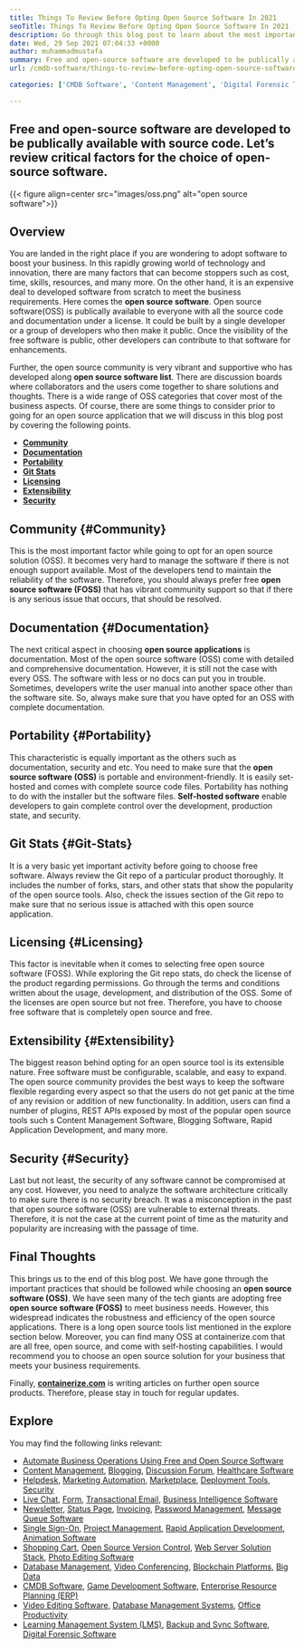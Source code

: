 ```yaml
---
title: Things To Review Before Opting Open Source Software In 2021
seoTitle: Things To Review Before Opting Open Source Software In 2021
description: Go through this blog post to learn about the most important points to consider before choosing the right open-source software(OSS) for your business.
date: Wed, 29 Sep 2021 07:04:33 +0000
author: muhammadmustafa
summary: Free and open-source software are developed to be publically available with source code. Let’s review critical factors for the choice of open-source software.
url: /cmdb-software/things-to-review-before-opting-open-source-software-in-2021/

categories: ['CMDB Software', 'Content Management', 'Digital Forensic Tools', 'Form', 'Game Development Software', 'Healthcare Software', 'Marketing Automation', 'Rapid Application Development', 'Single Sign-On', 'Video Conferencing Software', 'Video Editing Software']

---
```

## Free and open-source software are developed to be publically available with source code. Let’s review critical factors for the choice of open-source software.

{{< figure align=center src="images/oss.png" alt="open source software">}}  

## Overview

You are landed in the right place if you are wondering to adopt software to boost your business. In this rapidly growing world of technology and innovation, there are many factors that can become stoppers such as cost, time, skills, resources, and many more. On the other hand, it is an expensive deal to developed software from scratch to meet the business requirements. Here comes the **open source software**. Open source software(OSS) is publically available to everyone with all the source code and documentation under a license. It could be built by a single developer or a group of developers who then make it public. Once the visibility of the free software is public, other developers can contribute to that software for enhancements.

Further, the open source community is very vibrant and supportive who has developed along **open source software list**. There are discussion boards where collaborators and the users come together to share solutions and thoughts. There is a wide range of OSS categories that cover most of the business aspects. Of course, there are some things to consider prior to going for an open source application that we will discuss in this blog post by covering the following points.

  * **[Community][1]**
  * **[Documentation][2]**
  * **[Portability][3]** 
  * **[Git Stats][4]**
  * **[Licensing][5]**
  * **[Extensibility][6]** 
  * **[Security][7]** 

## Community {#Community}

This is the most important factor while going to opt for an open source solution (OSS). It becomes very hard to manage the software if there is not enough support available. Most of the developers tend to maintain the reliability of the software. Therefore, you should always prefer free **open source software (FOSS)** that has vibrant community support so that if there is any serious issue that occurs, that should be resolved. 

## Documentation {#Documentation}

The next critical aspect in choosing **open source applications** is documentation. Most of the open source software (OSS) come with detailed and comprehensive documentation. However, it is still not the case with every OSS. The software with less or no docs can put you in trouble. Sometimes, developers write the user manual into another space other than the software site. So, always make sure that you have opted for an OSS with complete documentation.

## Portability {#Portability}

This characteristic is equally important as the others such as documentation, security and etc. You need to make sure that the **open source software (OSS)** is portable and environment-friendly. It is easily set-hosted and comes with complete source code files. Portability has nothing to do with the installer but the software files. **Self-hosted software** enable developers to gain complete control over the development, production state, and security. 

## Git Stats {#Git-Stats}

It is a very basic yet important activity before going to choose free software. Always review the Git repo of a particular product thoroughly. It includes the number of forks, stars, and other stats that show the popularity of the open source tools. Also, check the issues section of the Git repo to make sure that no serious issue is attached with this open source application.

## Licensing {#Licensing}

This factor is inevitable when it comes to selecting free open source software (FOSS). While exploring the Git repo stats, do check the license of the product regarding permissions. Go through the terms and conditions written about the usage, development, and distribution of the OSS. Some of the licenses are open source but not free. Therefore, you have to choose free software that is completely open source and free. 

## Extensibility {#Extensibility}

The biggest reason behind opting for an open source tool is its extensible nature. Free software must be configurable, scalable, and easy to expand. The open source community provides the best ways to keep the software flexible regarding every aspect so that the users do not get panic at the time of any revision or addition of new functionality. In addition, users can find a number of plugins, REST APIs exposed by most of the popular open source tools such s Content Management Software, Blogging Software, Rapid Application Development, and many more.

## Security {#Security}

Last but not least, the security of any software cannot be compromised at any cost. However, you need to analyze the software architecture critically to make sure there is no security breach. It was a misconception in the past that open source software (OSS) are vulnerable to external threats. Therefore, it is not the case at the current point of time as the maturity and popularity are increasing with the passage of time. 

## Final Thoughts 

This brings us to the end of this blog post. We have gone through the important practices that should be followed while choosing an **open source software (OSS)**. We have seen many of the tech giants are adopting free **open source software (FOSS)** to meet business needs. However, this widespread indicates the robustness and efficiency of the open source applications. There is a long open source tools list mentioned in the explore section below. Moreover, you can find many OSS at containerize.com that are all free, open source, and come with self-hosting capabilities. I would recommend you to choose an open source solution for your business that meets your business requirements.

Finally, [**containerize.com**][8] is writing articles on further open source products. Therefore, please stay in touch for regular updates.

## Explore

You may find the following links relevant:

  * [Automate Business Operations Using Free and Open Source Software][9]
  * [Content Management][10], [Blogging][11], [Discussion Forum][12], [Healthcare Software][13]
  * [Helpdesk][14], [Marketing Automation][15], [Marketplace][16], [Deployment Tools][17], [Security][18]
  * [Live Chat][19], [Form][20], [Transactional Email][21], [Business Intelligence Software][22]
  * [Newsletter][23], [Status Page][24], [Invoicing][25], [Password Management][26], [Message Queue Software][27]
  * [Single Sign-On][28], [Project Management][29], [Rapid Application Development][30], [Animation Software][31]
  * [Shopping Cart][32], [Open Source Version Control][33], [Web Server Solution Stack][34], [Photo Editing Software][35]
  * [Database Management][36], [Video Conferencing][37], [Blockchain Platforms][38], [Big Data][39]
  * [CMDB Software][40], [Game Development Software][41], [Enterprise Resource Planning (ERP)][42]
  * [Video Editing Software][43], [Database Management Systems][44], [Office Productivity][45]
  * [Learning Management System (LMS)][46], [Backup and Sync Software][47], [Digital Forensic Software][48]

 [1]: #Community
 [2]: #Documentation
 [3]: #Portability
 [4]: #Git-Stats
 [5]: #Licensing
 [6]: #Extensibility
 [7]: #Security
 [8]: https://www.containerize.com/
 [9]: https://blog.containerize.com/2020/08/27/automate-business-operations-using-open-source-software/
 [10]: https://products.containerize.com/content-management/
 [11]: https://products.containerize.com/blogging/
 [12]: https://products.containerize.com/discussion-forum/
 [13]: https://products.containerize.com/healthcare-technologies/
 [14]: https://products.containerize.com/helpdesk/
 [15]: https://products.containerize.com/marketing-automation/
 [16]: https://products.containerize.com/marketplace/
 [17]: https://products.containerize.com/deployment-tools/
 [18]: https://products.containerize.com/security-testing-tools/
 [19]: https://products.containerize.com/live-chat/
 [20]: https://products.containerize.com/form/
 [21]: https://products.containerize.com/transactional-email/
 [22]: https://products.containerize.com/business-intelligence/
 [23]: https://products.containerize.com/newsletter/
 [24]: https://products.containerize.com/status/
 [25]: https://products.containerize.com/invoicing/
 [26]: https://products.containerize.com/password-management/
 [27]: https://products.containerize.com/message-queue-software/
 [28]: https://products.containerize.com/single-sign-on/
 [29]: https://products.containerize.com/project-management/
 [30]: https://products.containerize.com/rad/
 [31]: https://products.containerize.com/animation-software/
 [32]: https://products.containerize.com/ecommerce/
 [33]: https://products.containerize.com/version-control/
 [34]: https://products.containerize.com/solution-stack/
 [35]: https://products.containerize.com/photo-editing-software/
 [36]: https://products.containerize.com/database-management/
 [37]: https://products.containerize.com/video-conferencing/
 [38]: https://products.containerize.com/blockchain-platforms/
 [39]: https://products.containerize.com/big-data/
 [40]: https://products.containerize.com/cmdb-software/
 [41]: https://products.containerize.com/game-development-software/
 [42]: https://products.containerize.com/erp/
 [43]: https://products.containerize.com/video-editing-software/
 [44]: https://products.containerize.com/database-management-system/
 [45]: https://products.containerize.com/office-productivity/
 [46]: https://products.containerize.com/lms/
 [47]: https://products.containerize.com/backup-and-sync/
 [48]: https://products.containerize.com/digital-forensic-software/